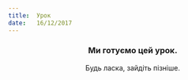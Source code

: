 ```yaml
---
title:  Урок
date:   16/12/2017
---
```


### <center>Ми готуємо цей урок.</center>
<center>Будь ласка, зайдіть пізніше.</center>